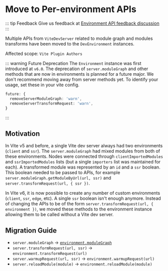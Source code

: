 # Move to Per-environment APIs

::: tip Feedback
Give us feedback at [Environment API feedback discussion](https://github.com/vitejs/vite/discussions/16358)
:::

Multiple APIs from `ViteDevServer` related to module graph and modules transforms have been moved to the `DevEnvironment` instances.

Affected scope: `Vite Plugin Authors`

::: warning Future Deprecation
The `Environment` instance was first introduced at `v6.0`. The deprecation of `server.moduleGraph` and other methods that are now in environments is planned for a future major. We don't recommend moving away from server methods yet. To identify your usage, set these in your vite config.

```ts
future: {
  removeServerModuleGraph: 'warn',
  removeServerTransformRequest: 'warn',
}
```

:::

## Motivation

In Vite v5 and before, a single Vite dev server always had two environments (`client` and `ssr`). The `server.moduleGraph` had mixed modules from both of these environments. Nodes were connected through `clientImportedModules` and `ssrImportedModules` lists (but a single `importers` list was maintained for each). A transformed module was represented by an `id` and a `ssr` boolean. This boolean needed to be passed to APIs, for example `server.moduleGraph.getModuleByUrl(url, ssr)` and `server.transformRequest(url, { ssr })`.

In Vite v6, it is now possible to create any number of custom environments (`client`, `ssr`, `edge`, etc). A single `ssr` boolean isn't enough anymore. Instead of changing the APIs to be of the form `server.transformRequest(url, { environment })`, we moved these methods to the environment instance allowing them to be called without a Vite dev server.

## Migration Guide

- `server.moduleGraph` -> [`environment.moduleGraph`](/guide/api-environment-instances#separate-module-graphs)
- `server.transformRequest(url, ssr)` -> `environment.transformRequest(url)`
- `server.warmupRequest(url, ssr)` -> `environment.warmupRequest(url)`
- `server.reloadModule(module)` -> `environment.reloadModule(module)`
